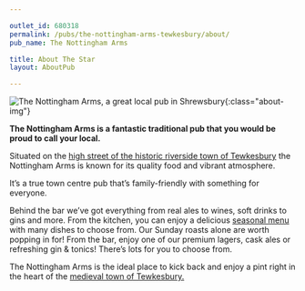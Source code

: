 ```yaml
---

outlet_id: 680318
permalink: /pubs/the-nottingham-arms-tewkesbury/about/
pub_name: The Nottingham Arms

title: About The Star
layout: AboutPub

---
```

		


![The Nottingham Arms, a great local pub in Shrewsbury](/pubs/680318_the_nottingham_arms/assets/placeholder3.jpg){:class="about-img"}


**The Nottingham Arms is a fantastic traditional pub that you would be proud to call your local.**

Situated on the [high street of the historic riverside town of Tewkesbury](https://www.google.com/maps/place/The+Nottingham+Arms/@51.9937363,-2.1571025,21z/data=!4m5!3m4!1s0x0:0xc7fc49572fbb0803!8m2!3d51.9937652!4d-2.1569952) the Nottingham Arms is known for its quality food and vibrant atmosphere.

It’s a true town centre pub that’s family-friendly with something for everyone. 

Behind the bar we’ve got everything from real ales to wines, soft drinks to gins and more. From the kitchen, you can enjoy a delicious [seasonal menu](/pubs/the-nottingham-arms-tewkesbury/food-and-drink/) with many dishes to choose from. Our Sunday roasts alone are worth popping in for! From the bar, enjoy one of our premium lagers, cask ales or refreshing gin & tonics! There’s lots for you to choose from.

The Nottingham Arms is the ideal place to kick back and enjoy a pint right in the heart of the [medieval town of Tewkesbury.](https://en.wikipedia.org/wiki/Tewkesbury) 